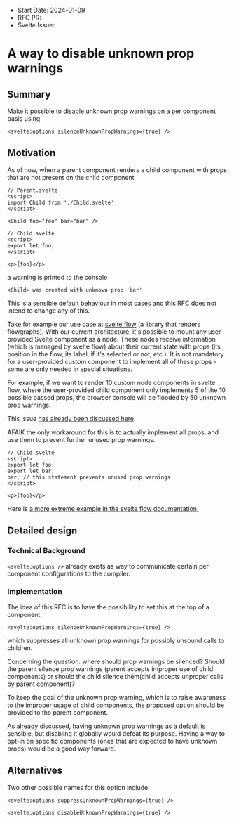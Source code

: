 - Start Date: 2024-01-09
- RFC PR:
- Svelte Issue:

# A way to disable unknown prop warnings

## Summary

Make it possible to disable unknown prop warnings on a per component basis using

```svelte
<svelte:options silenceUnknownPropWarnings={true} />
```

## Motivation

As of now, when a parent component renders a child component with props that are not present on the child component

```svelte
// Parent.svelte
<script>
import Child from './Child.svelte'
</script>

<Child foo="foo" bar="bar" />
```

```svelte
// Child.svelte
<script>
export let foo;
</script>

<p>{foo}</p>
```

a warning is printed to the console

```console
<Child> was created with unknown prop 'bar'
```

This is a sensible default behaviour in most cases and this RFC does not intend to change any of this.

Take for example our use case at [svelte flow](https://svelteflow.dev/) (a library that renders flowgraphs). With our current architecture, it's possible to mount any user-provided Svelte component as a node. These nodes receive information (which is managed by svelte flow) about their current state with props (its position in the flow, its label, if it's selected or not, etc.). It is not mandatory for a user-provided custom component to implement all of these props - some are only needed in special situations.

For example, if we want to render 10 custom node components in svelte flow, where the user-provided child component only implements 5 of the 10 possible passed props, the browser console will be flooded by 50 unknown prop warnings.

This issue [has already been discussed here](https://github.com/sveltejs/svelte/issues/5892#issuecomment-762660755).

AFAIK the only workaround for this is to actually implement all props, and use them to prevent further unused prop warnings.

```svelte
// Child.svelte
<script>
export let foo;
export let bar;
bar; // this statement prevents unused prop warnings
</script>

<p>{foo}</p>
```

Here is [a more extreme example in the svelte flow documentation.](https://svelteflow.dev/learn/guides/custom-nodes#suppress-unknown-prop-warnings)

## Detailed design

### Technical Background

`<svelte:options />` already exists as way to communicate certain per component configurations to the compiler.

### Implementation

The idea of this RFC is to have the possibility to set this at the top of a component:

```svelte
<svelte:options silenceUnknownPropWarnings={true} />
```

which suppresses all unknown prop warnings for possibly unsound calls to children.

Concerning the question: where should prop warnings be silenced? Should the parent silence prop warnings (parent accepts improper use of child components) or should the child silence them(child accepts unproper calls by parent component)?

To keep the goal of the unknown prop warning, which is to raise awareness to the improper usage of child components, the proposed option should be provided to the parent component.

As already discussed, having unknown prop warnings as a default is sensible, but disabling it globally would defeat its purpose. Having a way to opt-in on specific components (ones that are expected to have unknown props) would be a good way forward.

## Alternatives

Two other possible names for this option include:

```svelte
<svelte:options suppressUnknownPropWarnings={true} />
```

```svelte
<svelte:options disableUnknownPropWarnings={true} />
```
